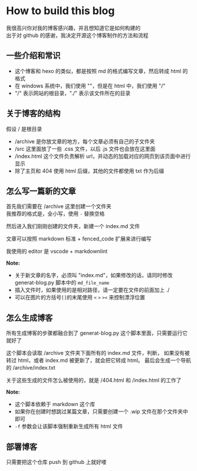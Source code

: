 # How to build this blog

我很高兴你对我的博客感兴趣，并且想知道它是如何构建的  
出于对 github 的感谢，我决定开源这个博客制作的方法和流程

## 一些介绍和常识

* 这个博客和 hexo 的类似，都是按照 md 的格式编写文章，然后转成 html 的格式
* 在 windows 系统中，我们使用 "\"，但是在 html 中，我们使用 "/"
* "/" 表示网站的根目录，"./" 表示该文件所在的目录

## 关于博客的结构

假设 / 是根目录

* /archive 是你放文章的地方，每个文章必须有自己的子文件夹
* /src 这里面放了一些 .css 文件，以后 .js 文件也会放在这里面
* /index.html 这个文件负责解析 url，并动态的加载对应的网页到该页面中进行显示
* 除了主页和 404 使用 html 后缀，其他的文件都使用 txt 作为后缀

## 怎么写一篇新的文章

首先我们需要在 /archive 这里创建一个文件夹  
我推荐的格式是，全小写，使用 `-` 替换空格

然后进入我们刚刚创建的文件夹，新建一个 index.md 文件

文章可以按照 markdown 标准 + fenced_code 扩展来进行编写

我使用的 editor 是 vscode + markdownlint

**Note:**

* 关于新文章的名字，必须叫 "index.md"，如果修改的话，请同时修改 generat-blog.py 脚本中的 `md_file_name`
* 插入文件时，如果使用的是相对路径，请一定要在文件的前面加上 ./
* 可以在图片的方括号`[]`的末尾使用 `<` `>` `><` 来控制漂浮位置

## 怎么生成博客

所有生成博客的步骤都融合到了 generat-blog.py 这个脚本里面，只需要运行它就好了

这个脚本会读取 /archive 文件夹下面所有的 index.md 文件，判断，
如果没有被转过 html，或者 index.md 被更新了，就会把它转成 html。
最后会生成一个导航的 /archive/index.txt

关于这些生成的文件怎么被使用的，就是 /404.html 和 /index.html 的工作了

**Note:**

* 这个脚本依赖于 markdown 这个库
* 如果你在创建时想跳过某篇文章，只需要创建一个 .wip 文件在那个文件夹中即可
* `-f` 参数会让该脚本强制重新生成所有 html 文件

## 部署博客

只需要把这个仓库 push 到 github 上就好喽

